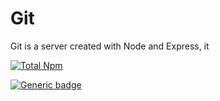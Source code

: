 # Git

Git is a server created with Node and Express, it

[![Total Npm](https://poser.pugx.org/aimeos/aimeos-typo3/d/total.svg)](https://packagist.org/packages/aimeos/aimeos-typo3)

[![Generic badge](https://img.shields.io/badge/<SUBJECT>-<STATUS>-<COLOR>.svg)](https://shields.io/)

